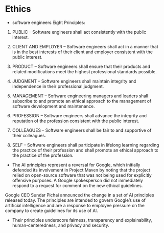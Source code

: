 # Ethics


- software engineers Eight Principles:

1. PUBLIC – Software engineers shall act consistently with the public interest.

2. CLIENT AND EMPLOYER – Software engineers shall act in a manner that is in the best interests of their client and employer consistent with the public interest.

3. PRODUCT – Software engineers shall ensure that their products and related modifications meet the highest professional standards possible.

4. JUDGMENT – Software engineers shall maintain integrity and independence in their professional judgment.

5. MANAGEMENT – Software engineering managers and leaders shall subscribe to and promote an ethical approach to the management of software development and maintenance.

6. PROFESSION – Software engineers shall advance the integrity and reputation of the profession consistent with the public interest.

7. COLLEAGUES – Software engineers shall be fair to and supportive of their colleagues.

8. SELF – Software engineers shall participate in lifelong learning regarding the practice of their profession and shall promote an ethical approach to the practice of the profession.

- The AI principles represent a reversal for Google, which initially defended its involvement in Project Maven by noting that the project relied on open-source software that was not being used for explicitly offensive purposes. A Google spokesperson did not immediately respond to a request for comment on the new ethical guidelines.


Google CEO Sundar Pichai announced the change in a set of AI principles released today. The principles are intended to govern Google’s use of artificial intelligence and are a response to employee pressure on the company to create guidelines for its use of AI.




- Their principles underscore fairness, transparency and explainability, human-centeredness, and privacy and security.
